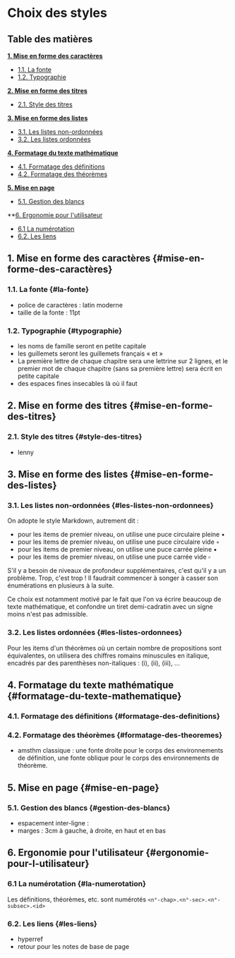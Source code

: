 # Choix des styles

## Table des matières

**[1. Mise en forme des caractères](#mise-en-forme-des-caractères)**

  - [1.1. La fonte](#la-fonte)
  - [1.2. Typographie](#typographie)

**[2. Mise en forme des titres](#mise-en-forme-des-titres)**

  - [2.1. Style des titres](#style-des-titres)

**[3. Mise en forme des listes](#mise-en-forme-des-listes)**

  - [3.1. Les listes non-ordonnées](#les-listes-non-ordonnees)
  - [3.2. Les listes ordonnées](#les-listes-ordonnees)

**[4. Formatage du texte mathématique](#formatage-du-texte-mathematique)**

  - [4.1. Formatage des définitions](#formatage-des-definitions)
  - [4.2. Formatage des théorèmes](#formatage-des-theoremes)

**[5. Mise en page](#mise-en-page)**

  - [5.1. Gestion des blancs](#gestion-des-blancs)

**[6. Ergonomie pour l'utilisateur](#ergonomie-pour-l-utilisateur)

  - [6.1 La numérotation](#la-numerotation)
  - [6.2. Les liens](#les-liens)


## 1. Mise en forme des caractères {#mise-en-forme-des-caractères}

### 1.1. La fonte {#la-fonte}

- police de caractères : latin moderne
- taille de la fonte : 11pt

### 1.2. Typographie {#typographie}

- les noms de famille seront en petite capitale
- les guillemets seront les guillemets français « et »
- La première lettre de chaque chapitre sera une lettrine sur 2 lignes, et le premier mot de chaque chapitre (sans sa première lettre) sera écrit en petite capitale
- des espaces fines insecables là où il faut


## 2. Mise en forme des titres {#mise-en-forme-des-titres}

### 2.1. Style des titres {#style-des-titres}

- lenny


## 3. Mise en forme des listes {#mise-en-forme-des-listes}

### 3.1. Les listes non-ordonnées {#les-listes-non-ordonnees}

On adopte le style Markdown, autrement dit :

- pour les items de premier niveau, on utilise une puce circulaire pleine •
- pour les items de premier niveau, on utilise une puce circulaire vide ◦
- pour les items de premier niveau, on utilise une puce carrée pleine ▪
- pour les items de premier niveau, on utilise une puce carrée vide ▫

S'il y a besoin de niveaux de profondeur supplémentaires, c'est qu'il y a un problème. Trop, c'est trop ! Il faudrait commencer à songer à casser son énumérations en plusieurs à la suite.

Ce choix est notamment motivé par le fait que l'on va écrire beaucoup de texte mathématique, et confondre un tiret demi-cadratin avec un signe moins n'est pas admissible.

### 3.2. Les listes ordonnées {#les-listes-ordonnees}

Pour les items d'un théorèmes où un certain nombre de propositions sont équivalentes, on utilisera des chiffres romains minuscules en italique, encadrés par des parenthèses non-italiques : (i), (ii), (iii), ...


## 4. Formatage du texte mathématique {#formatage-du-texte-mathematique}

### 4.1. Formatage des définitions {#formatage-des-definitions}
### 4.2. Formatage des théorèmes {#formatage-des-theoremes}

- amsthm classique : une fonte droite pour le corps des environnements de définition, une fonte oblique pour le corps des environnements de théorème.


## 5. Mise en page {#mise-en-page}

### 5.1. Gestion des blancs {#gestion-des-blancs}

- espacement inter-ligne : 
- marges : 3cm à gauche, à droite, en haut et en bas


## 6. Ergonomie pour l'utilisateur {#ergonomie-pour-l-utilisateur}

### 6.1 La numérotation {#la-numerotation}

Les définitions, théorèmes, etc. sont numérotés `<n°-chap>.<n°-sec>.<n°-subsec>.<id>`

### 6.2. Les liens {#les-liens}

- hyperref
- retour pour les notes de base de page
